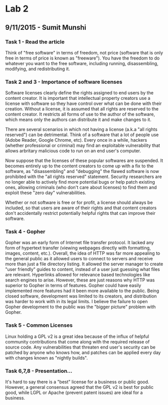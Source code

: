 # Lab 2
## 9/11/2015 - Sumit Munshi

### Task 1 - Read the article

Think of "free software" in terms of freedom, not price (software that is only free in terms of price is known as "freeware").  You have the freedom to do whatever you want to the free software, including running, disassembling, modifying, and redistributing it.

### Task 2 and 3 - Importance of software licenses

Software licenses clearly define the rights assigned to end users by the content creator.  It is important that intellectual property creators use a license with software so they have control over what can be done with their creation.  Without a license, it is assumed that all rights are reserved to the content creator.  It restricts all forms of use to the author of the software, which means only the authors can distribute it and make changes to it.  

There are several scenarios in which not having a license (a.k.a "all rights reserved") can be detrimental.
Think of a software that a lot of people use (Adobe Reader, Google Chrome, etc).  Every once in a while, hackers (whether professional or criminal) may find an exploitable vulnerability that allows arbritary malicious code to run on an end user's computer.  

Now suppose that the licenses of these popular softwares are suspended.  It becomes entirely up to the content creators to come up with a fix to the software, as "disassembling" and "debugging" the flawed software is now prohibited with the "all rights reserved" statement.  Security researchers are no longer able to actively find more potential bugs or help patch existing ones, allowing criminals (who don't care about licenses) to find them and exploit these "zero day" vulnerabilities.  

Whether or not software is free or for profit, a license should always be included, so that users are aware of their rights and that content creators don't accidentally restrict potentially helpful rights that can improve their software.

### Task 4 - Gopher

Gopher was an early form of Internet file transfer protocol.  It lacked any form of hypertext transfer (viewing webpages directly with formatting, images, content, etc.).  Overall, the idea of HTTP was far more appealing to the general public as it allowed users to connect to servers and receive more than just a file directory listing.  It allowed the server manager to create "user friendly" guides to content, instead of a user just guessing what files are relevant.  Hyperlinks allowed for relevance based technologies like search engines to arise.  However, these are just reasons why HTTP was superior to Gopher in terms of features.  Gopher could have easily implemented more features had it been more available to the public.  Being closed software, development was limited to its creators, and distribution was harder to work with in its legal limits.  I believe the failure to open Gopher development to the public was the "bigger picture" problem with Gopher.

### Task 5 - Common Licenses

Linux holding a GPL v2 is a great idea because of the influx of helpful community contributions that come along with the required release of source code.  Any vulnerabilities that threaten end user's security can be patched by anyone who knows how, and patches can be applied every day with changes known as "nightly builds".

### Task 6,7,8 - Presentation...

It's hard to say there is a "best" license for a business or public good.  
However, a general consensus agreed that the GPL v2 is best for public good, while LGPL or Apache (prevent patent issues) are ideal for a business.



